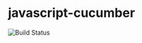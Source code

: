 # javascript-cucumber

![Build Status](https://travis-ci.org/cyber-dojo-languages/javascript-cucumber.svg?branch=master)

